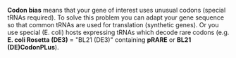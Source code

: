 __Codon bias__ means that your gene of interest uses unusual codons (special tRNAs required). To solve this problem you can adapt your gene sequence so that common tRNAs are used for translation (synthetic genes). Or you use special (E. coli) hosts expressing tRNAs which decode rare codons 
(e.g. __E. coli Rosetta (DE3)__ = "BL21 (DE3)" containing __pRARE__ or __BL21 (DE)CodonPLus__).